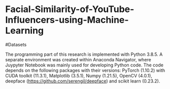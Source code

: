 # Facial-Similarity-of-YouTube-Influencers-using-Machine-Learning

#Datasets

The programming part of this research is implemented with Python 3.8.5. A separate environment was created within Anaconda Navigator, where Juypyter Notebook was mainly used for developing Python code. The code depends on the following packages with their versions: PyTorch (1.10.2) with CUDA toolkit (11.3.1), Matplotlib (3.5.1), Numpy (1.21.5), OpenCV (4.0.1), deepface (https://github.com/serengil/deepface) and scikit learn (0.23.2).

